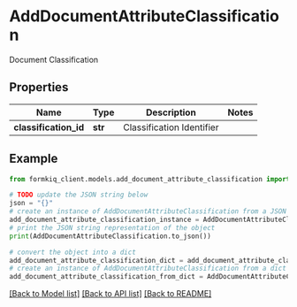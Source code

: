 # AddDocumentAttributeClassification

Document Classification

## Properties

Name | Type | Description | Notes
------------ | ------------- | ------------- | -------------
**classification_id** | **str** | Classification Identifier | 

## Example

```python
from formkiq_client.models.add_document_attribute_classification import AddDocumentAttributeClassification

# TODO update the JSON string below
json = "{}"
# create an instance of AddDocumentAttributeClassification from a JSON string
add_document_attribute_classification_instance = AddDocumentAttributeClassification.from_json(json)
# print the JSON string representation of the object
print(AddDocumentAttributeClassification.to_json())

# convert the object into a dict
add_document_attribute_classification_dict = add_document_attribute_classification_instance.to_dict()
# create an instance of AddDocumentAttributeClassification from a dict
add_document_attribute_classification_from_dict = AddDocumentAttributeClassification.from_dict(add_document_attribute_classification_dict)
```
[[Back to Model list]](../README.md#documentation-for-models) [[Back to API list]](../README.md#documentation-for-api-endpoints) [[Back to README]](../README.md)


